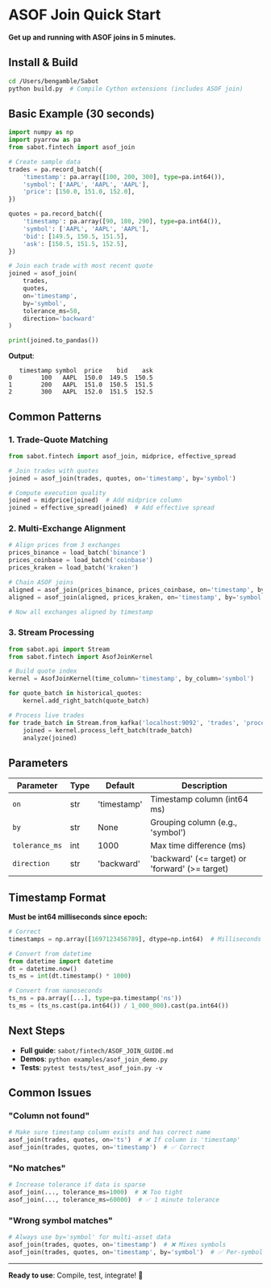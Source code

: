 # ASOF Join Quick Start

**Get up and running with ASOF joins in 5 minutes.**

## Install & Build

```bash
cd /Users/bengamble/Sabot
python build.py  # Compile Cython extensions (includes ASOF join)
```

## Basic Example (30 seconds)

```python
import numpy as np
import pyarrow as pa
from sabot.fintech import asof_join

# Create sample data
trades = pa.record_batch({
    'timestamp': pa.array([100, 200, 300], type=pa.int64()),
    'symbol': ['AAPL', 'AAPL', 'AAPL'],
    'price': [150.0, 151.0, 152.0],
})

quotes = pa.record_batch({
    'timestamp': pa.array([90, 180, 290], type=pa.int64()),
    'symbol': ['AAPL', 'AAPL', 'AAPL'],
    'bid': [149.5, 150.5, 151.5],
    'ask': [150.5, 151.5, 152.5],
})

# Join each trade with most recent quote
joined = asof_join(
    trades,
    quotes,
    on='timestamp',
    by='symbol',
    tolerance_ms=50,
    direction='backward'
)

print(joined.to_pandas())
```

**Output**:
```
   timestamp symbol  price    bid    ask
0        100   AAPL  150.0  149.5  150.5
1        200   AAPL  151.0  150.5  151.5
2        300   AAPL  152.0  151.5  152.5
```

## Common Patterns

### 1. Trade-Quote Matching

```python
from sabot.fintech import asof_join, midprice, effective_spread

# Join trades with quotes
joined = asof_join(trades, quotes, on='timestamp', by='symbol')

# Compute execution quality
joined = midprice(joined)  # Add midprice column
joined = effective_spread(joined)  # Add effective spread
```

### 2. Multi-Exchange Alignment

```python
# Align prices from 3 exchanges
prices_binance = load_batch('binance')
prices_coinbase = load_batch('coinbase')
prices_kraken = load_batch('kraken')

# Chain ASOF joins
aligned = asof_join(prices_binance, prices_coinbase, on='timestamp', by='symbol')
aligned = asof_join(aligned, prices_kraken, on='timestamp', by='symbol')

# Now all exchanges aligned by timestamp
```

### 3. Stream Processing

```python
from sabot.api import Stream
from sabot.fintech import AsofJoinKernel

# Build quote index
kernel = AsofJoinKernel(time_column='timestamp', by_column='symbol')

for quote_batch in historical_quotes:
    kernel.add_right_batch(quote_batch)

# Process live trades
for trade_batch in Stream.from_kafka('localhost:9092', 'trades', 'processor-group'):
    joined = kernel.process_left_batch(trade_batch)
    analyze(joined)
```

## Parameters

| Parameter | Type | Default | Description |
|-----------|------|---------|-------------|
| `on` | str | 'timestamp' | Timestamp column (int64 ms) |
| `by` | str | None | Grouping column (e.g., 'symbol') |
| `tolerance_ms` | int | 1000 | Max time difference (ms) |
| `direction` | str | 'backward' | 'backward' (<= target) or 'forward' (>= target) |

## Timestamp Format

**Must be int64 milliseconds since epoch:**

```python
# Correct
timestamps = np.array([1697123456789], dtype=np.int64)  # Milliseconds

# Convert from datetime
from datetime import datetime
dt = datetime.now()
ts_ms = int(dt.timestamp() * 1000)

# Convert from nanoseconds
ts_ns = pa.array([...], type=pa.timestamp('ns'))
ts_ms = (ts_ns.cast(pa.int64()) / 1_000_000).cast(pa.int64())
```

## Next Steps

- **Full guide**: `sabot/fintech/ASOF_JOIN_GUIDE.md`
- **Demos**: `python examples/asof_join_demo.py`
- **Tests**: `pytest tests/test_asof_join.py -v`

## Common Issues

### "Column not found"
```python
# Make sure timestamp column exists and has correct name
asof_join(trades, quotes, on='ts')  # ❌ If column is 'timestamp'
asof_join(trades, quotes, on='timestamp')  # ✅ Correct
```

### "No matches"
```python
# Increase tolerance if data is sparse
asof_join(..., tolerance_ms=1000)  # ❌ Too tight
asof_join(..., tolerance_ms=60000)  # ✅ 1 minute tolerance
```

### "Wrong symbol matches"
```python
# Always use by='symbol' for multi-asset data
asof_join(trades, quotes, on='timestamp')  # ❌ Mixes symbols
asof_join(trades, quotes, on='timestamp', by='symbol')  # ✅ Per-symbol
```

---

**Ready to use**: Compile, test, integrate! 🚀

